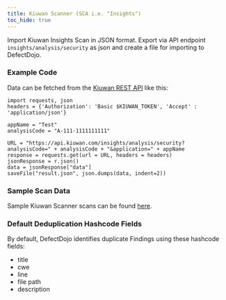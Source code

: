```yaml
---
title: Kiuwan Scanner (SCA i.e. "Insights")
toc_hide: true
---
```

Import Kiuwan Insights Scan in JSON format. Export via API endpoint `insights/analysis/security` as json and create a file for importing to DefectDojo.

### Example Code

Data can be fetched from the [Kiuwan REST API](https://static.kiuwan.com/rest-api/kiuwan-rest-api.html) like this:

```
import requests, json
headers = {'Authorization': 'Basic $KIUWAN_TOKEN', 'Accept' : 'application/json'}

appName = "Test"
analysisCode = "A-111-1111111111"

URL = "https://api.kiuwan.com/insights/analysis/security?analysisCode=" + analysisCode + "&application=" + appName
response = requests.get(url = URL, headers = headers)
jsonResponse = r.json()
data = jsonResponse["data"]
saveFile("result.json", json.dumps(data, indent=2))
```

### Sample Scan Data
Sample Kiuwan Scanner scans can be found [here](https://github.com/DefectDojo/django-DefectDojo/tree/master/unittests/scans/kiuwan_sca).

### Default Deduplication Hashcode Fields
By default, DefectDojo identifies duplicate Findings using these hashcode fields:

- title
- cwe
- line
- file path
- description
